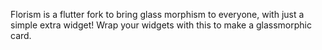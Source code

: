 Florism is a flutter fork to bring glass morphism to everyone, with just a simple extra widget! Wrap your widgets with this to make a glassmorphic card.
